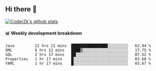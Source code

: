 ## Hi there 👋

[![CoderZk's github stats](https://github-readme-stats.vercel.app/api?username=zhoukuo123&show_icons=true&count_private=true)](https://github.com/anuraghazra/github-readme-stats)

#### :bar_chart: Weekly development breakdown

<!--START_SECTION:waka-->
```text
Java         22 hrs 21 mins  ████████████████░░░░░░░░░   63.94 % 
XML          6 hrs 12 mins   ████▒░░░░░░░░░░░░░░░░░░░░   17.75 % 
SQL          2 hrs 37 mins   ██░░░░░░░░░░░░░░░░░░░░░░░   07.52 % 
Properties   1 hr 17 mins    █░░░░░░░░░░░░░░░░░░░░░░░░   03.68 % 
YAML         1 hr 17 mins    █░░░░░░░░░░░░░░░░░░░░░░░░   03.67 % 
```
<!--END_SECTION:waka-->

